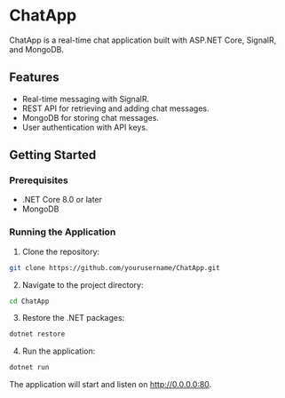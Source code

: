 # ChatApp

ChatApp is a real-time chat application built with ASP.NET Core, SignalR, and MongoDB.

## Features

- Real-time messaging with SignalR.
- REST API for retrieving and adding chat messages.
- MongoDB for storing chat messages.
- User authentication with API keys.

## Getting Started

### Prerequisites

- .NET Core 8.0 or later
- MongoDB

### Running the Application

1. Clone the repository:
```sh
git clone https://github.com/yourusername/ChatApp.git
```

2. Navigate to the project directory:
```sh
cd ChatApp
```

3. Restore the .NET packages:
```sh
dotnet restore
```

4. Run the application:
```sh
dotnet run
```

The application will start and listen on http://0.0.0.0:80.